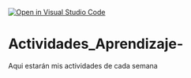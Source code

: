 [![Open in Visual Studio Code](https://classroom.github.com/assets/open-in-vscode-c66648af7eb3fe8bc4f294546bfd86ef473780cde1dea487d3c4ff354943c9ae.svg)](https://classroom.github.com/online_ide?assignment_repo_id=8479255&assignment_repo_type=AssignmentRepo)
# Actividades_Aprendizaje-
Aqui estarán mis actividades de cada semana
